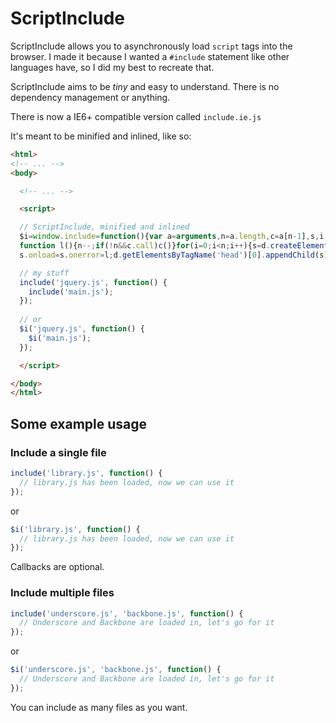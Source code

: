ScriptInclude
=============

ScriptInclude allows you to asynchronously load `script` tags into the browser. I made it because I wanted a `#include` statement like other languages have, so I did my best to recreate that.

ScriptInclude aims to be _tiny_ and easy to understand. There is no dependency management or anything.

There is now a IE6+ compatible version called `include.ie.js`

It's meant to be minified and inlined, like so:

```html
<html>
<!-- ... -->
<body>

  <!-- ... -->

  <script>

  // ScriptInclude, minified and inlined
  $i=window.include=function(){var a=arguments,n=a.length,c=a[n-1],s,i,d=document;if(c.call)n--;
  function l(){n--;if(!n&&c.call)c()}for(i=0;i<n;i++){s=d.createElement("script");s.src=a[i];
  s.onload=s.onerror=l;d.getElementsByTagName('head')[0].appendChild(s)}};

  // my stuff
  include('jquery.js', function() {
    include('main.js');
  });
  
  // or
  $i('jquery.js', function() {
    $i('main.js');
  });

  </script>

</body>
</html>
```

Some example usage
------------------

### Include a single file ###

```javascript
include('library.js', function() {
  // library.js has been loaded, now we can use it
});
```
or
```javascript
$i('library.js', function() {
  // library.js has been loaded, now we can use it
});
```

Callbacks are optional.

### Include multiple files ###

```javascript
include('underscore.js', 'backbone.js', function() {
  // Underscore and Backbone are loaded in, let's go for it
});
```
or
```javascript
$i('underscore.js', 'backbone.js', function() {
  // Underscore and Backbone are loaded in, let's go for it
});
```

You can include as many files as you want.

